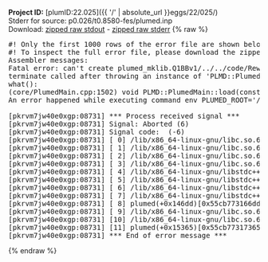 **Project ID:** [plumID:22.025]({{ '/' | absolute_url }}eggs/22/025/)  
Stderr for source:  p0.026/t0.8580-fes/plumed.inp   
Download: [zipped raw stdout](plumed.inp.plumed.stdout.txt.zip) - [zipped raw stderr](plumed.inp.plumed.stderr.txt.zip) 
{% raw %}
<pre>
#! Only the first 1000 rows of the error file are shown below
#! To inspect the full error file, please download the zipped raw stderr file above
Assembler messages:
Fatal error: can't create plumed_mklib.Q1BBv1/../../code/ReweightGeomFES.o: No such file or directory
terminate called after throwing an instance of 'PLMD::Plumed::ExceptionError'
what():
(core/PlumedMain.cpp:1502) void PLMD::PlumedMain::load(const std::string&)
An error happened while executing command env PLUMED_ROOT='/home/runner/opt/lib/plumed' PLUMED_VERSION='2.10.0' PLUMED_HTMLDIR='/home/runner/opt/share/doc/plumed' PLUMED_INCLUDEDIR='/home/runner/opt/include' PLUMED_PROGRAM_NAME='plumed' PLUMED_IS_INSTALLED='yes' "/home/runner/opt/lib/plumed"/scripts/mklib.sh -n -o ./../../code/ReweightGeomFES.2.10.0.so ../../code/ReweightGeomFES.cpp

[pkrvm7jw40e0xgp:08731] *** Process received signal ***
[pkrvm7jw40e0xgp:08731] Signal: Aborted (6)
[pkrvm7jw40e0xgp:08731] Signal code:  (-6)
[pkrvm7jw40e0xgp:08731] [ 0] /lib/x86_64-linux-gnu/libc.so.6(+0x45330)[0x7fe884e45330]
[pkrvm7jw40e0xgp:08731] [ 1] /lib/x86_64-linux-gnu/libc.so.6(pthread_kill+0x11c)[0x7fe884e9eb2c]
[pkrvm7jw40e0xgp:08731] [ 2] /lib/x86_64-linux-gnu/libc.so.6(gsignal+0x1e)[0x7fe884e4527e]
[pkrvm7jw40e0xgp:08731] [ 3] /lib/x86_64-linux-gnu/libc.so.6(abort+0xdf)[0x7fe884e288ff]
[pkrvm7jw40e0xgp:08731] [ 4] /lib/x86_64-linux-gnu/libstdc++.so.6(+0xa5ff5)[0x7fe8852a5ff5]
[pkrvm7jw40e0xgp:08731] [ 5] /lib/x86_64-linux-gnu/libstdc++.so.6(+0xbb0da)[0x7fe8852bb0da]
[pkrvm7jw40e0xgp:08731] [ 6] /lib/x86_64-linux-gnu/libstdc++.so.6(_ZSt10unexpectedv+0x0)[0x7fe8852a5a55]
[pkrvm7jw40e0xgp:08731] [ 7] /lib/x86_64-linux-gnu/libstdc++.so.6(+0xa5a6f)[0x7fe8852a5a6f]
[pkrvm7jw40e0xgp:08731] [ 8] plumed(+0x146dd)[0x55cb773166dd]
[pkrvm7jw40e0xgp:08731] [ 9] /lib/x86_64-linux-gnu/libc.so.6(+0x2a1ca)[0x7fe884e2a1ca]
[pkrvm7jw40e0xgp:08731] [10] /lib/x86_64-linux-gnu/libc.so.6(__libc_start_main+0x8b)[0x7fe884e2a28b]
[pkrvm7jw40e0xgp:08731] [11] plumed(+0x15365)[0x55cb77317365]
[pkrvm7jw40e0xgp:08731] *** End of error message ***
</pre>
{% endraw %}
